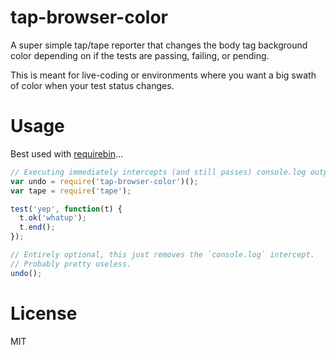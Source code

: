 tap-browser-color
=================

A super simple tap/tape reporter that changes the body tag background color depending on if the tests are passing, failing, or pending.

This is meant for live-coding or environments where you want a big swath of color when your test status changes.

Usage
=====

Best used with [requirebin](http://requirebin.com/)...

```js
// Executing immediately intercepts (and still passes) console.log output
var undo = require('tap-browser-color')();
var tape = require('tape');

test('yep', function(t) {
  t.ok('whatup');
  t.end();
});

// Entirely optional, this just removes the `console.log` intercept.
// Probably pretty useless.
undo();
```

License
=======

MIT
